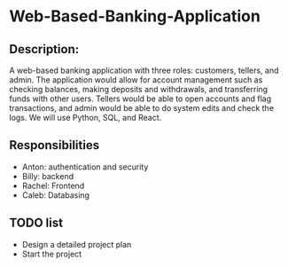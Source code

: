 # Web-Based-Banking-Application

## Description:

  A web-based banking application with three roles: customers, tellers, and admin. The application would allow for account management such as checking balances, making deposits and withdrawals, and transferring funds with other users. Tellers would be able to open accounts and flag transactions, and admin would be able to do system edits and check the logs. We will use Python, SQL, and React.

## Responsibilities

  - Anton:  authentication and security
  - Billy: backend
  - Rachel: Frontend
  - Caleb: Databasing


## TODO list

  - Design a detailed project plan
  - Start the project
